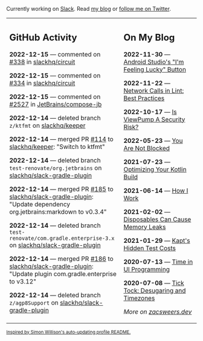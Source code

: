 Currently working on [Slack](https://slack.com/). Read [my blog](https://zacsweers.dev/) or [follow me on Twitter](https://twitter.com/ZacSweers).

<table><tr><td valign="top" width="60%">

## GitHub Activity
<!-- githubActivity starts -->
**2022-12-15** — commented on [#338](https://github.com/slackhq/circuit/pull/338#issuecomment-1353521887) in [slackhq/circuit](https://github.com/slackhq/circuit)

**2022-12-15** — commented on [#334](https://github.com/slackhq/circuit/issues/334#issuecomment-1353519795) in [slackhq/circuit](https://github.com/slackhq/circuit)

**2022-12-15** — commented on [#2527](https://github.com/JetBrains/compose-jb/pull/2527#issuecomment-1353515642) in [JetBrains/compose-jb](https://github.com/JetBrains/compose-jb)

**2022-12-14** — deleted branch `z/ktfmt` on [slackhq/keeper](https://github.com/slackhq/keeper)

**2022-12-14** — merged PR [#114](https://github.com/slackhq/keeper/pull/114) to [slackhq/keeper](https://github.com/slackhq/keeper): "Switch to ktfmt"

**2022-12-14** — deleted branch `test-renovate/org.jetbrains` on [slackhq/slack-gradle-plugin](https://github.com/slackhq/slack-gradle-plugin)

**2022-12-14** — merged PR [#185](https://github.com/slackhq/slack-gradle-plugin/pull/185) to [slackhq/slack-gradle-plugin](https://github.com/slackhq/slack-gradle-plugin): "Update dependency org.jetbrains:markdown to v0.3.4"

**2022-12-14** — deleted branch `test-renovate/com.gradle.enterprise-3.x` on [slackhq/slack-gradle-plugin](https://github.com/slackhq/slack-gradle-plugin)

**2022-12-14** — merged PR [#186](https://github.com/slackhq/slack-gradle-plugin/pull/186) to [slackhq/slack-gradle-plugin](https://github.com/slackhq/slack-gradle-plugin): "Update plugin com.gradle.enterprise to v3.12"

**2022-12-14** — deleted branch `z/agp8Support` on [slackhq/slack-gradle-plugin](https://github.com/slackhq/slack-gradle-plugin)
<!-- githubActivity ends -->
</td><td valign="top" width="40%">

## On My Blog
<!-- blog starts -->
**2022-11-30** — [Android Studio's "I'm Feeling Lucky" Button](https://www.zacsweers.dev/android-studios-im-feeling-lucky-button/)

**2022-11-22** — [Network Calls in Lint: Best Practices](https://www.zacsweers.dev/network-calls-in-lint-best-practices/)

**2022-10-17** — [Is ViewPump A Security Risk?](https://www.zacsweers.dev/is-viewpump-a-security-risk/)

**2022-05-23** — [You Are Not Blocked](https://www.zacsweers.dev/you-are-not-blocked/)

**2021-07-23** — [Optimizing Your Kotlin Build](https://www.zacsweers.dev/optimizing-your-kotlin-build/)

**2021-06-14** — [How I Work](https://www.zacsweers.dev/how-i-work/)

**2021-02-02** — [Disposables Can Cause Memory Leaks](https://www.zacsweers.dev/disposables-can-cause-memory-leaks/)

**2021-01-29** — [Kapt's Hidden Test Costs](https://www.zacsweers.dev/kapts-hidden-test-costs/)

**2020-07-13** — [Time in UI Programming](https://www.zacsweers.dev/time-in-ui/)

**2020-07-08** — [Tick Tock: Desugaring and Timezones](https://www.zacsweers.dev/ticktock-desugaring-timezones/)
<!-- blog ends -->
_More on [zacsweers.dev](https://zacsweers.dev/)_
</td></tr></table>

<sub><a href="https://simonwillison.net/2020/Jul/10/self-updating-profile-readme/">Inspired by Simon Willison's auto-updating profile README.</a></sub>